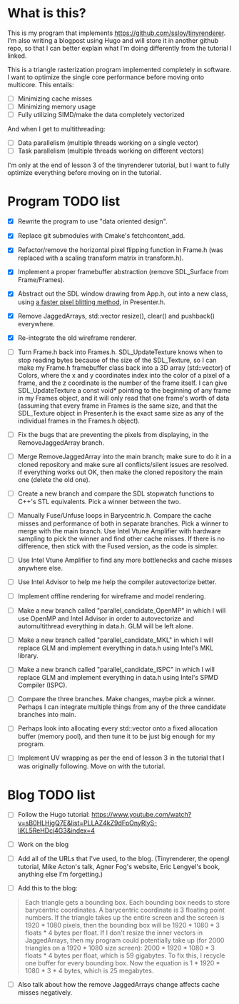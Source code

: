 # What is this?

This is my program that implements https://github.com/ssloy/tinyrenderer.
I'm also writing a blogpost using Hugo and will store it in another github repo,
so that I can better explain what I'm doing differently from the tutorial I linked. 

This is a triangle rasterization program implemented completely in software.
I want to optimize the single core performance before moving onto multicore.
This entails:

- [ ] Minimizing cache misses
- [ ] Minimizing memory usage
- [ ] Fully utilizing SIMD/make the data completely vectorized

And when I get to multithreading:
- [ ] Data parallelism (multiple threads working on a single vector)
- [ ] Task parallelism (multiple threads working on different vectors)

I'm only at the end of lesson 3 of the tinyrenderer tutorial, but I want to 
fully optimize everything before moving on in the tutorial.

# Program TODO list

- [x] Rewrite the program to use "data oriented design".

- [x] Replace git submodules with Cmake's fetchcontent_add.

- [x] Refactor/remove the horizontal pixel flipping function in Frame.h (was replaced with a scaling transform matrix in transform.h). 

- [x] Implement a proper framebuffer abstraction (remove SDL_Surface from Frame/Frames).

- [x] Abstract out the SDL window drawing from App.h, out into a new class, using [a faster pixel blitting method](https://stackoverflow.com/questions/33304351/sdl2-fast-pixel-manipulation), in Presenter.h.

- [x] Remove JaggedArrays, std::vector resize(), clear() and pushback() everywhere.

- [x] Re-integrate the old wireframe renderer.

- [ ] Turn Frame.h back into Frames.h. SDL_UpdateTexture knows when to stop reading bytes because of the size of the SDL_Texture, 
so I can make my Frame.h framebuffer class back into a 3D array (std::vector) of Colors, where the x and y coordinates index into
the color of a pixel of a frame, and the z coordinate is the number of the frame itself. I can give SDL_UpdateTexture a const void*
pointing to the beginning of any frame in my Frames object, and it will only read that one frame's worth of data (assuming that
every frame in Frames is the same size, and that the SDL_Texture object in Presenter.h is the exact same size as any of the individual frames in the Frames.h object).

- [ ] Fix the bugs that are preventing the pixels from displaying,
in the RemoveJaggedArray branch.

- [ ] Merge RemoveJaggedArray into the main branch;
make sure to do it in a cloned repository and 
make sure all conflicts/silent issues are resolved.
If everything works out OK, then make the cloned repository the main one (delete the old one).

- [ ] Create a new branch and compare the SDL 
stopwatch functions to C++'s STL equivalents. Pick a winner between the two.

- [ ] Manually Fuse/Unfuse loops in Barycentric.h. Compare the cache misses and performance of both in separate branches.
Pick a winner to merge with the main branch. Use Intel Vtune Amplifier with hardware sampling to pick the winner
and find other cache misses. If there is no difference, then stick with the Fused version,
as the code is simpler.

- [ ] Use Intel Vtune Amplifier to find any more bottlenecks and cache misses anywhere else. 

- [ ] Use Intel Advisor to help me help the compiler autovectorize better.

- [ ] Implement offline rendering for wireframe and model rendering.

- [ ] Make a new branch called "parallel_candidate_OpenMP" in which I will use OpenMP and Intel Advisor in
order to autovectorize and automultithread everything in data.h. GLM will be left alone.

- [ ] Make a new branch called "parallel_candidate_MKL" in which I will replace GLM and implement everything in data.h using Intel's MKL library.

- [ ] Make a new branch called "parallel_candidate_ISPC" in which I will replace GLM and implement everything in data.h using Intel's SPMD Compiler (ISPC).

- [ ] Compare the three branches. Make changes, maybe pick a winner. Perhaps I can integrate multiple things from any of the three candidate branches into main.

- [ ] Perhaps look into allocating every std::vector onto a fixed allocation buffer (memory pool), and then tune it to be just big enough for my program.

- [ ] Implement UV wrapping as per the end of lesson 3 in the tutorial that I was originally following. Move on with the tutorial.


# Blog TODO list

- [ ] Follow the Hugo tutorial: https://www.youtube.com/watch?v=sB0HLHjgQ7E&list=PLLAZ4kZ9dFpOnyRlyS-liKL5ReHDcj4G3&index=4

- [ ] Work on the blog

- [ ] Add all of the URLs that I've used, to the blog. (Tinyrenderer, the opengl tutorial, Mike Acton's talk, Agner Fog's website, Eric Lengyel's book, anything else I'm forgetting.)

- [ ] Add this to the blog:
> Each triangle gets a bounding box. Each bounding box
> needs to store barycentric coordinates. A barycentric coordinate
> is 3 floating point numbers. If the triangle takes up the entire
> screen and the screen is 1920 * 1080 pixels, then the bounding
> box will be 1920 * 1080 * 3 floats * 4 bytes per float.
> If I don't resize the inner vectors in JaggedArrays,
> then my program could potentially take up (for 2000 triangles
> on a 1920 * 1080 size screen):
> 2000 * 1920 * 1080 * 3 floats * 4 bytes per float, which is 59 gigabytes.
> To fix this, I recycle one buffer for every bounding box.
> Now the equation is 1 * 1920 * 1080 * 3 * 4 bytes, which is 
> 25 megabytes. 

- [ ] Also talk about how the remove JaggedArrays change affects cache misses negatively.